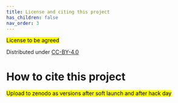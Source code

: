 ```yaml
---
title: License and citing this project
has_children: false
nav_order: 3
---
```


<mark> License to be agreed</mark>

Distributed under [CC-BY-4.0](https://creativecommons.org/licenses/by/4.0/legalcode)

# How to cite this project

<mark>Upload to zenodo as versions after soft launch and after hack day</mark>
